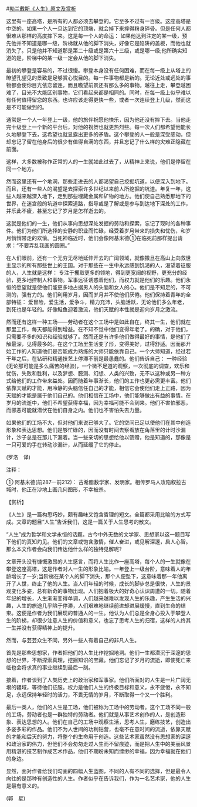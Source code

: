 #[勃兰戴斯《人生》原文及赏析](https://www.vrrw.net/wx/12014.html)

这里有一座高塔，是所有的人都必须去攀登的。它至多不过有一百级。这座高塔是中空的。如果一个人一旦达到它的顶端，就会掉下来摔得粉身碎骨。但是任何人都很难从那样的高度摔下来。这是每一个人的命运： 如果他达到注定的某一级，预先他并不知道是哪一级，阶梯就从他的脚下消失，好像它是陷阱的盖板，而他也就消失了。只是他并不知道那是第二十级或是第六十三级，或是哪一级;他所确实知道的是，阶梯中的某一级一定会从他的脚下消失。

最初的攀登是容易的，不过很慢。攀登本身没有任何困难，而在每一级上从塔上的瞭望孔望见的景致是足够赏心悦目的。每一件事物都是新的。无论近处或远处的事物都会使你目光依恋留连，而且瞻望前景还有那么多的事物。越往上走，攀登越困难了，目光不大能区别事物，它们看起来都是相同的。同时，在每一级上似乎难以有任何值得留恋的东西。也许应该走得更快一些，或者一次连续登上几级，然而这是不可能做到的。



通常是一个人一年登上一级，他的旅伴祝愿他快乐，因为他还没有摔下去。当他走完十级登上一个新的平台后，对他的祝贺也就更热烈些。每一次人们都希望他能长久地攀登下去，这希望也就显露出更多的矛盾。这个攀登的人一般是深受感动，但却忘记了留在他身后的很少有值得自满的东西，并且忘记了什么样的灾难正隐藏在前面。

这样，大多数被称作正常的人的一生就如此过去了，从精神上来说，他们是停留在同一个地方。

然而这里还有一个地洞，那些走进去的人都渴望自己挖掘坑道，以便深入到地下。而且，还有一些人的渴望是去探索许多世纪以来前人所挖掘的坑道。年复一年，这些人越来越深入地下，走到那些埋藏金属和矿物的地方。他们使自己熟悉那地下的世界，在迷宫般的坑道中探索道路，指导或是了解或是参与到达地下深处的工作，并乐此不疲，甚至忘记了岁月是怎样逝去的。

这就是他们的一生，他们从事向思想深处发掘的劳动和探索，忘记了现时的各种事件。他们为他们所选择的安静的职业而忙碌，经受着岁月带来的损失和忧伤，和岁月悄悄带走的欢愉。当死神临近时，他们会像阿基米德①在临死前那样提出请求：“不要弄乱我画的圆圈。”

在人们眼前，还有一个无穷无尽地延伸开去的广阔领域，就像撒旦在高山上向救世主显示的所有那些世上的王国。对于那些在一生中永远感到饥渴的人，渴望着征服的人，人生就是这样： 专注于攫取更多的领地，得到更宽阔的视野，更充分的经验，更多地控制人和事物。军事远征诱惑着他们，而权力就是他们的乐趣。他们永恒的愿望就是使他们能更多地占据男人的头脑和女人的心。他们是不知足的，不可测的，强有力的。他们利用岁月，因而岁月并不使他们厌倦。他们保持着青年的全部特征： 爱冒险，爱生活，爱争斗，精力充沛，头脑活跃，无论他们多么年老，到死也是年轻的。好像鲑鱼迎着激流，他们天赋的本性就是迎向岁月之激流。

然而还有这样一种工场——劳动者在这个工场中是如此自在，终其一生，他们就在那里工作，每天都能得到增益。在不知不觉中他们变得年老了。的确，对于他们，只需要不多的知识和经验就够了。然而还是有许多他们做得最好的事情，是他们了解最深，见得最多的。在这个工场里生活变了形，变得美好，过得舒适。因而那开始工作的人知道他们是否能成为熟练的大师只能依靠自己。一个大师知道，经过若干年之后，在钻研和精通技艺上停滞不前是最愚蠢的。他们告诉自己： 一种经验(无论那可能是多么痛苦的经验)，一个微不足道的观察，一次彻底的调查，欢乐和忧伤，失败和胜利，以及梦想、臆测、幻想、人类的兴致，无不以这种或另一种方式给他们的工作带来益处。因而随着年事渐长，他们的工作也更必需更丰富。他们依靠天赋的才能，用冷静的头脑信任自己的才能，相信它会使他们走上正路，因为天赋的才能是属于他们自己的。他们相信在工场中，他们能够做出有益的事情。在岁月的流逝中，他们不希望获得幸福，因为幸福可能不会到来。他们不害怕邪恶，而邪恶可能就潜伏在他们自身之内。他们也不害怕失去力量。

如果他们的工场不大，但对他们来说已够大了。它的空间已足以使他们在其中创造形象和表达思想。他们是够忙碌的，因而没有时间去察看放在角落里的计时沙漏计，沙子总是在那儿下漏着。当一些亲切的思想给他以馈赠，他是知道的，那像是一只可爱的手在转动沙漏计，从而延缓了它的停止。

(罗洛　译)

注释：

① 阿基米德(前287—前212)： 古希腊数学家、发明家。相传罗马人攻陷叙拉古城时，他正在沙地上画几何图形，不幸被杀。

【赏析】

《人生》是一篇构思巧妙，颇有趣味又饱含哲理的短文。全篇都采用比喻的方式写成。文章的题目“人生”告诉我们，这是一篇关于人生思考的散文。

“人生”成为哲学和文学永恒的话题。古今中外无数的文学家、思想家以这一题目写下他们的真知灼见。他们的文章或饱含激情，催人奋进，或见解深邃，启人心智。那么本文作者会向我们传达他什么样的独特见解呢?

文章开头没有慷慨激昂的人生感言，而将人生比作一座高塔，每个人的一生就像在攀登这座高塔，这是作者对人一生的形象比喻。一年登上一级台阶，意味着人的年龄增长了一岁;当阶梯在某个人的脚下消失，那个人便坠下，这意味着那一年他离开了人世，终止了他的人生。当人们年轻的时候，成长的脚步总是很快，人生的景观变化多姿，总有新奇的事物出现。人们抱着极大的好奇心认识周遭的一切。随着年纪的增长，人生渐渐变得单调，人们越来越难以发现人生的乐趣，产生生活的兴趣，人生的旅途几乎陷于停滞，人们艰难地继续前进却进展缓慢，直到生命的结束。这便是作者为我们展现的普通人的一生。他认为人们总是全身心投入于攀登人生的阶梯，却很少注意人生的价值和意义，也忘了思考人生的归宿，这样的人终其一生并没有获得精神上的提升。

然而，与芸芸众生不同，另外一些人有着自己的非凡人生。

首先是那些思想家，作者把他们的人生比作挖掘地洞。他们一生都潜沉于深邃的思想的世界，不断探索真理，挖掘知识的宝藏。他们忘记了岁月的流逝，即使死亡来临也会将求真的事业继续到最后一刻。

接着，作者谈到了人类历史上的政治家和军事家。他们所面对的人生是一片广阔无垠的疆域，等待他们征服。权力是他们人生的终极目标和意义，永不疲倦，永不知足，永远保持年轻时的活力，不畏无情的岁月，不断取得一个又一个胜利。

最后一类人，他们的人生是工场，他们被称为工场中的劳动者。这个工场不同一般的工场，劳动者也是一群独特的劳动者。他们就是从事艺术创作的人，是创造形象、表达思想的人。他们在自己的工场中观察生活，思考人生，磨练技艺，创造出多姿多彩的作品。他们不为人世间的功利钻营，也毫不在意时间的流逝，依靠天赋的才能和后天的努力，将整个的生命用于创造。这些艺术家虽然没有思想家的深邃和政治家的伟力，但他们不会匆匆走过人生而不留痕迹，而是把人生中的美丽风景用精湛的技艺制作成艺术作品，他们不期盼未知而缥缈的幸福，因为幸福就在他们的身边。

显然，面对作者给我们勾画的四幅人生蓝图，不同的人有不同的选择，但是最令人向往的是那种有创造性的人生。作者似乎在告诉我们，作为一名艺术家，他的人生是最有意义的。

(郭　星)

